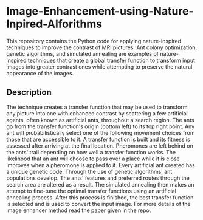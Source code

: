 # Image-Enhancement-using-Nature-Inpired-Alforithms
This repository contains the Python code for applying nature-inspired techniques to improve the contrast of MRI pictures. Ant colony optimization, genetic algorithms, and simulated annealing are examples of nature-inspired techniques that create a global transfer function to transform input images into greater contrast ones while attempting to preserve the natural appearance of the images.

## Description
The technique creates a transfer function that may be used to transform any picture into one with enhanced contrast by scattering a few artificial agents, often known as artificial ants, throughout a search region. The ants go from the transfer function's origin (bottom left) to its top right point. Any ant will probabilistically select one of the following movement choices from those that are accessible to it.
A transfer function is built and its fitness is assessed after arriving at the final location. Pheromones are left behind on the ants' trail depending on how well a transfer function works. The likelihood that an ant will choose to pass over a place while it is close improves when a pheromone is applied to it.
Every artificial ant created has a unique genetic code. Through the use of genetic algorithms, ant populations develop. The ants' features and preferred routes through the search area are altered as a result. The simulated annealing then makes an attempt to fine-tune the optimal transfer functions using an artificial annealing process.
After this process is finished, the best transfer function is selected and is used to convert the input image.
For more details of the image enhancer method read the paper given in the repo. 
